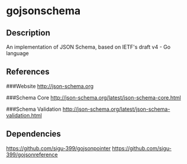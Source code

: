 # gojsonschema

## Description
An implementation of JSON Schema, based on IETF's draft v4 - Go language

## References

###Website
http://json-schema.org

###Schema Core
http://json-schema.org/latest/json-schema-core.html

###Schema Validation
http://json-schema.org/latest/json-schema-validation.html

## Dependencies
https://github.com/sigu-399/gojsonpointer
https://github.com/sigu-399/gojsonreference
